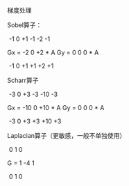 梯度处理

Sobel算子：

​		 	-1	0	+1													-1	-2	-1

Gx = 	-2	0	+2     *    A						Gy = 	    0	0	0     *	A

​			 -1	0	+1													+1	+2	+1



Scharr算子

​		 	-3	  0	+3													-3	-10	  -3

Gx = 	-10	0	+10     *    A						Gy = 	 0	   0	   0     *	A

​			 -3  	0	+3													+3	+10	+3

Laplacian算子（更敏感，一般不单独使用）

​			0	1	 0

G  =     1	-4	1

​			0	1	 0

​	

